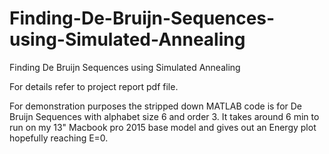 # Finding-De-Bruijn-Sequences-using-Simulated-Annealing
Finding De Bruijn Sequences using Simulated Annealing

For details refer to project report pdf file.

For demonstration purposes the stripped down MATLAB code is for De Bruijn Sequences with alphabet size 6 and order 3. 
It takes around 6 min to run on my 13" Macbook pro 2015 base model and gives out an Energy plot hopefully reaching E=0.
